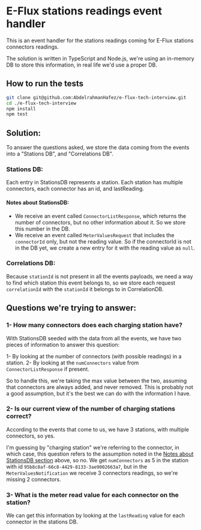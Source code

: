 # E-Flux stations readings event handler

This is an event handler for the stations readings coming for E-Flux stations connectors readings.

The solution is written in TypeScript and Node.js, we're using an in-memory DB to store this information, in real life we'd use a proper DB.

## How to run the tests
```bash
git clone git@github.com:AbdelrahmanHafez/e-flux-tech-interview.git
cd ./e-flux-tech-interview
npm install
npm test
```

## Solution:
To answer the questions asked, we store the data coming from the events into a "Stations DB", and "Correlations DB".

### Stations DB:
Each entry in StationsDB represents a station. Each station has multiple connectors, each connector has an id, and lastReading.

#### Notes about StationsDB:
* We receive an event called `ConnectorListResponse`, which returns the number of connectors, but no other information about it. So we store this number in the DB.
* We receive an event called `MeterValuesRequest` that includes the `connectorId` only, but not the reading value. So if the connectorId is not in the DB yet, we create a new entry for it with the reading value as `null`.

### Correlations DB:
Because `stationId` is not present in all the events payloads, we need a way to find which station this event belongs to, so we store each request `correlationId` with the `stationId` it belongs to in CorrelationDB.


## Questions we're trying to answer:
### 1- How many connectors does each charging station have?

With StationsDB seeded with the data from all the events, we have two pieces of information to answer this question:

1- By looking at the number of connectors (with possible readings) in a station.
2- By looking at the `numConnectors` value from `ConnectorListResponse` if present.

So to handle this, we're taking the max value between the two, assuming that connectors are always added, and never removed. This is probably not a good assumption, but it's the best we can do with the information I have.

### 2- Is our current view of the number of charging stations correct?
According to the events that come to us, we have 3 stations, with multiple connectors, so yes.

I'm guessing by "charging station" we're referring to the connector, in which case, this question refers to the assumption noted in the [Notes about StationsDB section](#notes-about-stationsdb) above, so no. We get `numConnectors` as 5 in the station with id `95b8c8af-66c8-4429-8133-3ae9002663a7`, but in the `MeterValuesNotification` we receive 3 connectors readings, so we're missing 2 connectors.

### 3- What is the meter read value for each connector on the station?
We can get this information by looking at the `lastReading` value for each connector in the stations DB.
